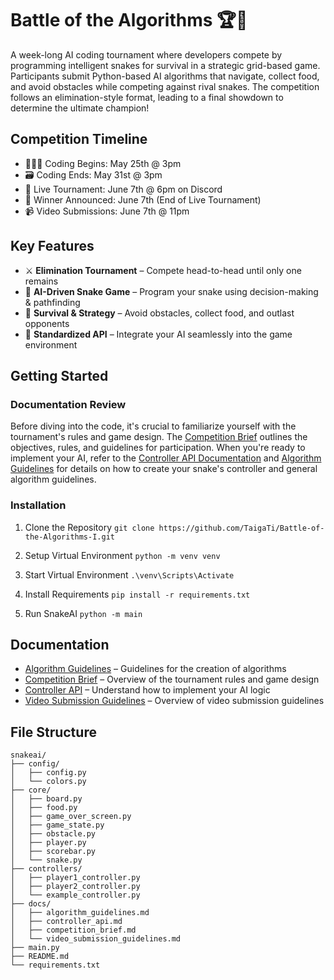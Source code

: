 # Battle of the Algorithms 🏆🐍

A week-long AI coding tournament where developers compete by programming intelligent snakes for survival in a strategic grid-based game. Participants submit Python-based AI algorithms that navigate, collect food, and avoid obstacles while competing against rival snakes. The competition follows an elimination-style format, leading to a final showdown to determine the ultimate champion!  

## Competition Timeline
- 👩🏾‍💻 Coding Begins: May 25th @ 3pm
- 🗃 Coding Ends: May 31st @ 3pm
- 👾 Live Tournament: June 7th @ 6pm on Discord
- 👑 Winner Announced: June 7th (End of Live Tournament)
- 📹 Video Submissions: June  7th @ 11pm

## Key Features  

- ⚔️ **Elimination Tournament** – Compete head-to-head until only one remains  
- 🧠 **AI-Driven Snake Game** – Program your snake using decision-making & pathfinding  
- 🎯 **Survival & Strategy** – Avoid obstacles, collect food, and outlast opponents  
- 🔗 **Standardized API** – Integrate your AI seamlessly into the game environment  

## Getting Started
### Documentation Review
Before diving into the code, it's crucial to familiarize yourself with the tournament's rules and game design. The [Competition Brief](docs/competition_brief.md) outlines the objectives, rules, and guidelines for participation. When you're ready to implement your AI, refer to the [Controller API Documentation](docs/controller_api.md) and [Algorithm Guidelines](docs\algorithm_guidelines.md) for details on how to create your snake's controller and general algorithm guidelines.

### Installation
1. Clone the Repository
```git clone https://github.com/TaigaTi/Battle-of-the-Algorithms-I.git```

2. Setup Virtual Environment
```python -m venv venv```

3. Start Virtual Environment
```.\venv\Scripts\Activate```

4. Install Requirements
```pip install -r requirements.txt```

5. Run SnakeAI
```python -m main```

## Documentation
- [Algorithm Guidelines](docs/algorithm_guidelines.md) – Guidelines for the creation of algorithms
- [Competition Brief](docs/competition_brief.md) – Overview of the tournament rules and game design
- [Controller API](docs/controller_api.md) – Understand how to implement your AI logic
- [Video Submission Guidelines](docs/video_submission_guidelines.md) – Overview of video submission guidelines

## File Structure
```plaintext
snakeai/
├── config/
│   ├── config.py
│   └── colors.py
├── core/
│   ├── board.py
│   ├── food.py
│   ├── game_over_screen.py
│   ├── game_state.py
│   ├── obstacle.py
│   ├── player.py
│   ├── scorebar.py
│   └── snake.py
├── controllers/
│   ├── player1_controller.py
│   ├── player2_controller.py
│   └── example_controller.py
├── docs/
│   ├── algorithm_guidelines.md
│   ├── controller_api.md
│   ├── competition_brief.md
│   └── video_submission_guidelines.md
├── main.py
├── README.md
└── requirements.txt
```
